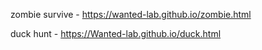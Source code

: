 zombie survive - https://wanted-lab.github.io/zombie.html

duck hunt - https://Wanted-lab.github.io/duck.html
